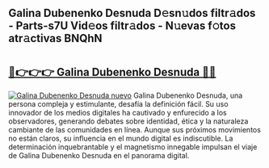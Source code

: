 ## Galina Dubenenko Desnuda D𝚎sn𝚞dos filtr𝚊dos - Parts-s7U Vid𝚎os filtr𝚊dos - N𝚞evas f𝚘tos atr𝚊ctivas BNQhN

# <h2><a href="http://mbcx2k.tromn.icu/?c=Galina+Dubenenko+Desnuda">🔗👉👉👉 Galina Dubenenko Desnuda 🔗🔗</a></h2>

[![Galina Dubenenko Desnuda nuevo](https://i.imgur.com/pEAQMta.gif)](http://mbcx2k.tromn.icu/?c=Galina+Dubenenko+Desnuda)
Galina Dubenenko Desnuda, una persona compleja y estimulante, desafía la definición fácil. Su uso innovador de los medios digitales ha cautivado y enfurecido a los observadores, generando debates sobre identidad, ética y la naturaleza cambiante de las comunidades en línea. Aunque sus próximos movimientos no están claros, su influencia en el mundo digital es indiscutible. La determinación inquebrantable y el magnetismo innegable impulsan el viaje de Galina Dubenenko Desnuda en el panorama digital.
